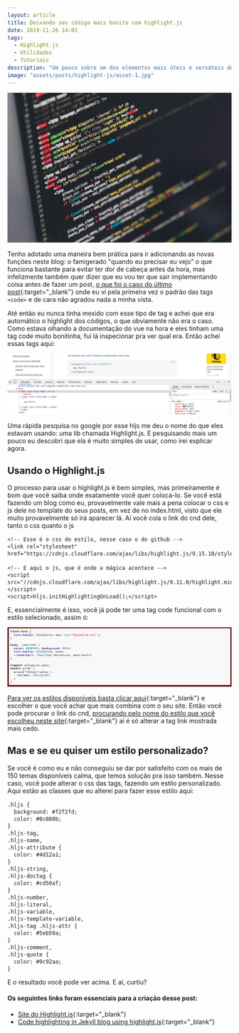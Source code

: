 ```yaml
---
layout: article
title: Deixando seu código mais bonito com highlight.js
date: 2019-11-26 14:03
tags:
  - Highlight.js
  - Utilidades
  - Tutoriais
description: "Um pouco sobre um dos elementos mais úteis e versáteis do Vuejs"
image: "assets/posts/highlight-js/asset-1.jpg"
---
```


![um monitor com o código a mostra](assets/posts/highlight-js/asset-1.jpg)

Tenho adotado uma maneira bem prática para ir adicionando as novas funções neste blog: o famigerado "quando eu precisar eu vejo" o que funciona bastante para evitar ter dor de cabeça antes da hora, mas infelizmente também quer dizer que eu vou ter que sair implementando coisa antes de fazer um post, [o que foi o caso do último post](https://rochabianca.github.io/blog/slots-em-vue){:target="\_blank"} onde eu vi pela primeira vez o padrão das tags `<code>` e de cara não agradou nada a minha vista.

<!--more-->

Até então eu nunca tinha mexido com esse tipo de tag e achei que era automático o highlight dos códigos, o que obviamente não era o caso. Como estava olhando a documentação do vue na hora e eles tinham uma tag code muito bonitinha, fui lá inspecionar pra ver qual era. Então achei essas tags aqui:

![print da documentação do Vue js sobre a parte de slots, com a aba inspencionar aberta, mostrando o código da tag 'code' e suas classes](assets/posts/highlight-js/asset-2.png)

Uma rápida pesquisa no google por esse hljs me deu o nome do que eles estavam usando: uma lib chamada Highlight.js. E pesquisando mais um pouco eu descobri que ela é muito simples de usar, como irei explicar agora.

## Usando o Highlight.js

O processo para usar o highlight.js é bem simples, mas primeiramente é bom que você saiba onde exatamente você quer colocá-lo. Se você está fazendo um blog como eu, provavelmente vale mais a pena colocar o css e js dele no template do seus posts, em vez de no index.html, visto que ele muito provavelmente só irá aparecer lá. Aí você cola o link do cnd dele, tanto o css quanto o js

```
<!-- Esse é o css do estilo, nesse caso o do github -->
<link rel="stylesheet" href="https://cdnjs.cloudflare.com/ajax/libs/highlight.js/9.15.10/styles/github.min.css">

<!-- E aqui o js, que é onde a mágica acontece -->
<script src="//cdnjs.cloudflare.com/ajax/libs/highlight.js/9.11.0/highlight.min.js"></script>
<script>hljs.initHighlightingOnLoad();</script>
```

E, essencialmente é isso, você já pode ter uma tag code funcional com o estilo selecionado, assim ó:

![print do estilo 'github' no highlight.js](assets/posts/highlight-js/asset-3.png)

[Para ver os estilos disponíveis basta clicar aqui](https://highlightjs.org/static/demo/){:target="\_blank"} e escolher o que você achar que mais combina com o seu site. Então você pode procurar o link do cnd, [procurando pelo nome do estilo que você escolheu neste site](https://cdnjs.com/libraries/highlight.js/){:target="\_blank"} aí é só alterar a tag link mostrada mais cedo.

## Mas e se eu quiser um estilo personalizado?

Se você é como eu e não conseguiu se dar por satisfeito com os mais de 150 temas disponíveis calma, que temos solução pra isso também. Nesse caso, você pode alterar o css das tags, fazendo um estilo personalizado. Aqui estão as classes que eu alterei para fazer esse estilo aqui:

```
.hljs {
  background: #f2f2fd;
  color: #0c080b;
}
.hljs-tag,
.hljs-name,
.hljs-attribute {
  color: #4d12a1;
}
.hljs-string,
.hljs-doctag {
  color: #cd50af;
}
.hljs-number,
.hljs-literal,
.hljs-variable,
.hljs-template-variable,
.hljs-tag .hljs-attr {
  color: #5eb59a;
}
.hljs-comment,
.hljs-quote {
  color: #9c92aa;
}
```

E o resultado você pode ver acima. E aí, curtiu?

#### Os seguintes links foram essenciais para a criação desse post:

- [Site do Highlight.js](https://highlightjs.org/){:target="\_blank"}
- [Code highlighting in Jekyll blog using highlight.js](http://www.vishalsinha.in/2017/04/23/highlight-code-jekyll.html){:target="\_blank"}
